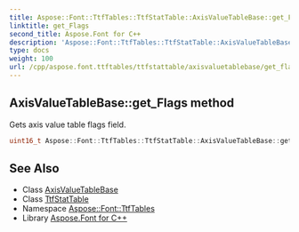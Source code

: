```yaml
---
title: Aspose::Font::TtfTables::TtfStatTable::AxisValueTableBase::get_Flags method
linktitle: get_Flags
second_title: Aspose.Font for C++
description: 'Aspose::Font::TtfTables::TtfStatTable::AxisValueTableBase::get_Flags method. Gets axis value table flags field in C++.'
type: docs
weight: 100
url: /cpp/aspose.font.ttftables/ttfstattable/axisvaluetablebase/get_flags/
---
```

## AxisValueTableBase::get_Flags method


Gets axis value table flags field.

```cpp
uint16_t Aspose::Font::TtfTables::TtfStatTable::AxisValueTableBase::get_Flags() const
```

## See Also

* Class [AxisValueTableBase](../)
* Class [TtfStatTable](../../)
* Namespace [Aspose::Font::TtfTables](../../../)
* Library [Aspose.Font for C++](../../../../)
